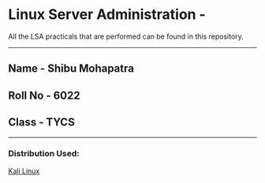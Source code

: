 # Linux Server Administration - 
All the LSA practicals that are performed can be found in this repository. 
<hr>

## Name - Shibu Mohapatra
## Roll No - 6022
## Class - TYCS
<hr>

### Distribution Used:
<a href="https://www.kali.org/">Kali Linux</a>
